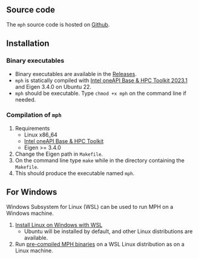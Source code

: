 ## Source code
The `mph` source code is hosted on [Github](https://github.com/jiang18/mph).

## Installation
### Binary executables
- Binary executables are available in the [Releases](https://github.com/jiang18/mph/releases/latest).
- `mph` is statically compiled with [Intel oneAPI Base & HPC Toolkit 2023.1](https://www.intel.com/content/www/us/en/developer/tools/oneapi/toolkits.html) and Eigen 3.4.0 on Ubuntu 22.
- `mph` should be executable. Type `chmod +x mph` on the command line if needed.

### Compilation of `mph`
1. Requirements
    - Linux x86_64
    - [Intel oneAPI Base & HPC Toolkit](https://www.intel.com/content/www/us/en/developer/tools/oneapi/toolkits.html)
    - Eigen >= 3.4.0
2. Change the Eigen path in `Makefile`. 
3. On the command line type `make` while in the directory containing the `Makefile`.
4. This should produce the executable named `mph`.

## For Windows
Windows Subsystem for Linux (WSL) can be used to run MPH on a Windows machine.

1. [Install Linux on Windows with WSL](https://learn.microsoft.com/en-us/windows/wsl/install)
    - Ubuntu will be installed by default, and other Linux distributions are available. 
2. Run [pre-compiled MPH binaries](https://github.com/jiang18/mph/releases/latest) on a WSL Linux distribution as on a Linux machine.
